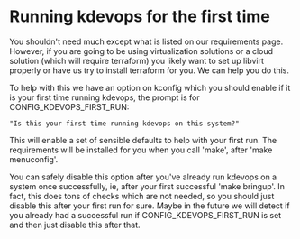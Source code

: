 # Running kdevops for the first time

You shouldn't need much except what is listed on our requirements page.
However, if you are going to be using virtualization solutions or a cloud
solution (which will require terraform) you likely want to set up libvirt
properly or have us try to install terraform for you. We can help you do this.

To help with this we have an option on kconfig which you should enable if it is
your first time running kdevops, the prompt is for CONFIG_KDEVOPS_FIRST_RUN:

```
"Is this your first time running kdevops on this system?"
```

This will enable a set of sensible defaults to help with your first run. The
requirements will be installed for you when you call 'make', after
'make menuconfig'.

You can safely disable this option after you've already run kdevops on a system
once successfully, ie, after your first successful 'make bringup'. In fact,
this does tons of checks which are not needed, so you should just disable this
after your first run for sure. Maybe in the future we will detect if you
already had a successful run if CONFIG_KDEVOPS_FIRST_RUN is set and then
just disable this after that.
